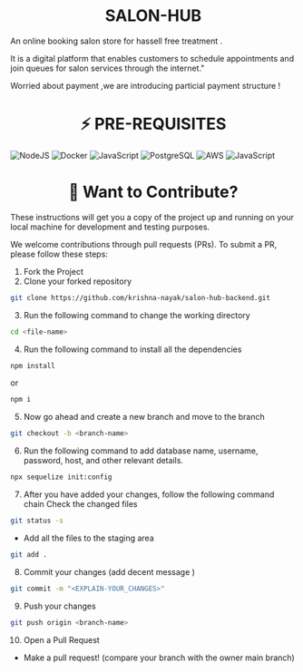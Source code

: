 <h1 align="center" font-size="10">SALON-HUB </h1>
<p>An online booking salon store for hassell free treatment . </p>
<p>It is a digital platform that enables customers to schedule appointments and join queues for salon services through the internet." </p>
<p>Worried about payment ,we are introducing particial payment structure !</p>

<div align="center"><h1>⚡ PRE-REQUISITES</h1></div>

![NodeJS](https://img.shields.io/badge/nodejs-green?style=for-the-badge&logo=nodejs&logoColor=%2361DAFB)
![Docker](https://img.shields.io/badge/docker-black?style=for-the-badge&logo=docker&logoColor=blue)
![JavaScript](https://img.shields.io/badge/javascript-%23323330.svg?style=for-the-badge&logo=javascript&logoColor=%23F7DF1E)
![PostgreSQL](https://img.shields.io/badge/postgresql-blue?style=for-the-badge&logo=postgresql&logoColor=white)
![AWS](https://img.shields.io/badge/html5-%23E34F26.svg?style=for-the-badge&logo=html5&logoColor=white)
![JavaScript](https://img.shields.io/badge/javascript-%23323330.svg?style=for-the-badge&logo=javascript&logoColor=%23F7DF1E)

<div align="center"><h1>💈 Want to Contribute?</h1></div>

These instructions will get you a copy of the project up and running on your local machine for development and testing purposes.</br>

We welcome contributions through pull requests (PRs). To submit a PR, please follow these steps:

1. Fork the Project
2. Clone your forked repository

```sh
git clone https://github.com/krishna-nayak/salon-hub-backend.git
```

3. Run the following command to change the working directory

```sh
cd <file-name>
```

4. Run the following command to install all the dependencies

```sh
npm install
```

or

```sh
npm i
```

5. Now go ahead and create a new branch and move to the branch

```sh
git checkout -b <branch-name>
```

6. Run the following command to add database name, username, password, host, and other relevant details.

```sh
npx sequelize init:config
```

7. After you have added your changes, follow the following command chain
   Check the changed files

```sh
git status -s
```

- Add all the files to the staging area

```sh
git add .
```

8. Commit your changes (add decent message )

```sh
git commit -m "<EXPLAIN-YOUR_CHANGES>"
```

9. Push your changes

```sh
git push origin <branch-name>
```

10. Open a Pull Request

- Make a pull request! (compare your branch with the owner main branch)

